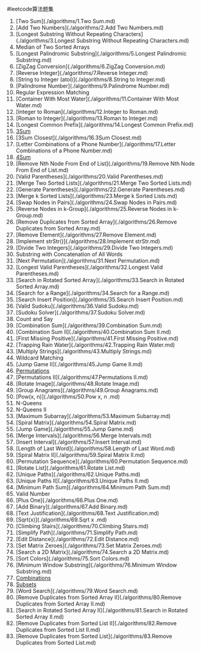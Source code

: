 #leetcode算法题集

1. [Two Sum](./algorithms/1.Two Sum.md)
2. [Add Two Numbers](./algorithms/2.Add Two Numbers.md)
3. [Longest Substring Without Repeating Characters](./algorithms/3.Longest Substring Without Repeating Characters.md)
4. Median of Two Sorted Arrays
5. [Longest Palindromic Substring](./algorithms/5.Longest Palindromic Substring.md)
6. [ZigZag Conversion](./algorithms/6.ZigZag Conversion.md)
7. [Reverse Integer](./algorithms/7.Reverse Integer.md)
8. [String to Integer (atoi)](./algorithms/8.String to Integer.md)
9. [Palindrome Number](./algorithms/9.Palindrome Number.md)
10. Regular Expression Matching
11. [Container With Most Water](./algorithms/11.Container With Most Water.md)
12. [Integer to Roman](./algorithms/12.Integer to Roman.md)
13. [Roman to Integer](./algorithms/13.Roman to Integer.md)
14. [Longest Common Prefix](./algorithms/14.Longest Common Prefix.md)
15. [3Sum](./algorithms/15.3Sum.md)
16. [3Sum Closest](./algorithms/16.3Sum Closest.md)
17. [Letter Combinations of a Phone Number](./algorithms/17.Letter Combinations of a Phone Number.md)
18. [4Sum](./algorithms/18.4Sum.md)
19. [Remove Nth Node From End of List](./algorithms/19.Remove Nth Node From End of List.md)
20. [Valid Parentheses](./algorithms/20.Valid Parentheses.md)
21. [Merge Two Sorted Lists](./algorithms/21.Merge Two Sorted Lists.md)
22. [Generate Parentheses](./algorithms/22.Generate Parentheses.md)
23. [Merge k Sorted Lists](./algorithms/23.Merge k Sorted Lists.md)
24. [Swap Nodes in Pairs](./algorithms/24.Swap Nodes in Pairs.md)
25. [Reverse Nodes in k-Group](./algorithms/25.Reverse Nodes in k-Group.md)
26. [Remove Duplicates from Sorted Array](./algorithms/26.Remove Duplicates from Sorted Array.md)
27. [Remove Element](./algorithms/27.Remove Element.md)
28. [Implement strStr()](./algorithms/28.Implement strStr.md)
29. [Divide Two Integers](./algorithms/29.Divide Two Integers.md)
30. Substring with Concatenation of All Words
31. [Next Permutation](./algorithms/31.Next Permutation.md)
32. [Longest Valid Parentheses](./algorithms/32.Longest Valid Parentheses.md)
33. [Search in Rotated Sorted Array](./algorithms/33.Search in Rotated Sorted Array.md)
34. [Search for a Range](./algorithms/34.Search for a Range.md)
35. [Search Insert Position](./algorithms/35.Search Insert Position.md)
36. [Valid Sudoku](./algorithms/36.Valid Sudoku.md)
37. [Sudoku Solver](./algorithms/37.Sudoku Solver.md)
38. Count and Say
39. [Combination Sum](./algorithms/39.Combination Sum.md)
40. [Combination Sum II](./algorithms/40.Combination Sum II.md)
41. [First Missing Positive](./algorithms/41.First Missing Positive.md)
42. [Trapping Rain Water](./algorithms/42.Trapping Rain Water.md)
43. [Multiply Strings](./algorithms/43.Multiply Strings.md)
44. Wildcard Matching
45. [Jump Game II](./algorithms/45.Jump Game II.md)
46. [Permutations](./algorithms/46.Permutations.md)
47. [Permutations II](./algorithms/47.Permutations II.md)
48. [Rotate Image](./algorithms/48.Rotate Image.md)
49. [Group Anagrams](./algorithms/49.Group Anagrams.md)
50. [Pow(x, n)](./algorithms/50.Pow x, n .md)
51. N-Queens
52. N-Queens II
53. [Maximum Subarray](./algorithms/53.Maximum Subarray.md)
54. [Spiral Matrix](./algorithms/54.Spiral Matrix.md)
55. [Jump Game](./algorithms/55.Jump Game.md)
56. [Merge Intervals](./algorithms/56.Merge Intervals.md)
57. [Insert Interval](./algorithms/57.Insert Interval.md)
58. [Length of Last Word](./algorithms/58.Length of Last Word.md)
59. [Spiral Matrix II](./algorithms/59.Spiral Matrix II.md)
60. [Permutation Sequence](./algorithms/60.Permutation Sequence.md)
61. [Rotate List](./algorithms/61.Rotate List.md)
62. [Unique Paths](./algorithms/62.Unique Paths.md)
63. [Unique Paths II](./algorithms/63.Unique Paths II.md)
64. [Minimum Path Sum](./algorithms/64.Minimum Path Sum.md)
65. Valid Number
66. [Plus One](./algorithms/66.Plus One.md)
67. [Add Binary](./algorithms/67.Add Binary.md)
68. [Text Justification](./algorithms/68.Text Justification.md)
69. [Sqrt(x)](./algorithms/69.Sqrt x .md)
70. [Climbing Stairs](./algorithms/70.Climbing Stairs.md)
71. [Simplify Path](./algorithms/71.Simplify Path.md)
72. [Edit Distance](./algorithms/72.Edit Distance.md)
73. [Set Matrix Zeroes](./algorithms/73.Set Matrix Zeroes.md)
74. [Search a 2D Matrix](./algorithms/74.Search a 2D Matrix.md)
75. [Sort Colors](./algorithms/75.Sort Colors.md)
76. [Minimum Window Substring](./algorithms/76.Minimum Window Substring.md)
77. [Combinations](./algorithms/77.Combinations.md)
78. [Subsets](./algorithms/78.Subsets.md)
79. [Word Search](./algorithms/79.Word Search.md)
80. [Remove Duplicates from Sorted Array II](./algorithms/80.Remove Duplicates from Sorted Array II.md)
81. [Search in Rotated Sorted Array II](./algorithms/81.Search in Rotated Sorted Array II.md)
82. [Remove Duplicates from Sorted List II](./algorithms/82.Remove Duplicates from Sorted List II.md)
83. [Remove Duplicates from Sorted List](./algorithms/83.Remove Duplicates from Sorted List.md)
